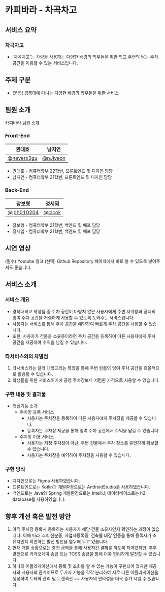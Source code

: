 # 카피바라 - 차곡차고
## 서비스 요약
### 차곡차고
- '차곡차고'는 차량을 사용하는 다양한 배경의 학우들을 위한 학교 주변의 남는 주차 공간을 이용할 수 있는 서비스입니다.

## 주제 구분
- E타입 경북대에 다니는 다양한 배경의 학우들을 위한 서비스

## 팀원 소개
카피바라 팀원 소개

### Front-End

| 권대호 | 남지연 |
| --- | --- |
| [@neverx3gu](https://github.com/neverx3gu) | [@nJiyeon](https://github.com/nJiyeon) |
- 권대호 - 컴퓨터학부 22학번, 프론트엔드 및 디자인 담당
- 남지연 - 컴퓨터학부 21학번, 프론트엔드 및 디자인 담당
### Back-End

| 장보형 | 정세엽 |
| --- | --- |
| [@jbh010204](https://github.com/jbh010204) | [@clcok](https://github.com/clcok) |
- 장보형 - 컴퓨터학부 21학번, 백엔드 및 배포 담당
- 정세엽 - 컴퓨터학부 21학번, 백엔드 및 배포 담당

## 시연 영상
(필수) Youtube 링크
(선택) Github Repository 페이지에서 바로 볼 수 있도록 넣어주셔도 좋습니다.

## 서비스 소개
### 서비스 개요
- 경북대학교 학생들 중 주차 공간이 마땅치 않은 사용자에게 주변 자취방과 공터의 잉여 주차 공간을 저렴하게 사용할 수 있도록 도와주는 서비스입니다.
- 사용자는 서비스를 통해 주차 공간을 예약하여 빠르게 주차 공간을 사용할 수 있습니다.
- 또한, 사용자가 건물을 소유중이라면 주차 공간을 등록하여 다른 사용자에게 주차 공간을 제공하여 수익을 남길 수 있습니다.

### 타서비스와의 차별점
1. 타서비스와는 달리 대학교라는 특징을 통해 주변 원룸의 잉여 주차 공간을 효율적으로 활용할 수 있습니다.
2. 학생들을 위한 서비스이기에 공영 주차장보다 저렴한 가격으로 사용할 수 있습니다.

### 구현 내용 및 결과물
- 핵심기능 소개
  - 주차장 등록 서비스
    - 사용자는 주차장을 등록하여 다른 사용자에게 주차장을 제공할 수 있습니다.
    - 등록자는 주차장 제공을 통해 잉여 주차 공간에서 수익을 남길 수 있습니다.
  - 주차장 이용 서비스
    - 사용자는 지정 주차장이 아닌, 주변 건물에서 주차 장소를 유연하게 확보할 수 있습니다.
    - 사용자는 주차장을 예약하여 주차장을 사용할 수 있습니다.

### 구현 방식
- 디자인으로는 Figma 사용하였습니다.
- 프론트엔드로는 Kotlin과 개발환경으로는 AndroidStudio를 사용하였습니다.
- 백엔드로는 Java와 Spring 개발환경으로는 IntelliJ, 데이터베이스로는 h2-database를 사용하였습니다.

## 향후 개선 혹은 발전 방안
1. 아직 주차장 등록시 등록하는 사용자가 해당 건물 소유자인지 확인하는 과정이 없습니다.
  이에 따라 추후 신분증, 사업자등록증, 건축물 대장 인증을 통해 등록자가 소유자인지 확인하는 발전 방안을 염두해 두고 있습니다.
2. 현재 개발 상황으로는 충전 금액을 통해 사용자간 결제를 하도록 되어있지만, 추후 발전으로 카카오페이 송금 또는 TOSS 송금을 통해 더욱 편리하게 발전할 수 있습니다.
3. 하나의 어플리케이션에서 등록 및 조회를 할 수 있는 기능이 구현되어 있지만 제공자와 사용자의 관계이므로 두가지 기능을 각각 분리하여 서로 다른 어플리케이션을 생성하여 트레픽 관리 및 트렌젝션 ~~ 사용자의 편의성을 더욱 증가 시킬 수 있습니다.
